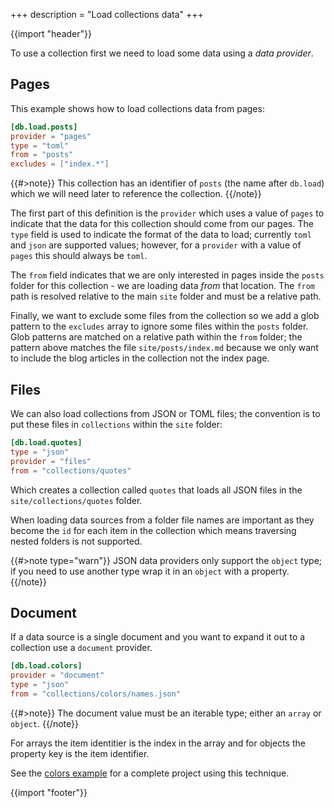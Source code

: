+++
description = "Load collections data"
+++

{{import "header"}}

To use a collection first we need to load some data using a *data provider*.

## Pages

This example shows how to load collections data from pages:

```toml
[db.load.posts]
provider = "pages"
type = "toml"
from = "posts"
excludes = ["index.*"]
```

{{#>note}}
This collection has an identifier of `posts` (the name after `db.load`) which we will need later to reference the collection.
{{/note}}

The first part of this definition is the `provider` which uses a value of `pages` to indicate that the data for this collection should come from our pages. The `type` field is used to indicate the format of the data to load; currently `toml` and `json` are supported values; however, for a `provider` with a value of `pages` this should always be `toml`.

The `from` field indicates that we are only interested in pages inside the `posts` folder for this collection - we are loading data *from* that location. The `from` path is resolved relative to the main `site` folder and must be a relative path.

Finally, we want to exclude some files from the collection so we add a glob pattern to the `excludes` array to ignore some files within the `posts` folder. Glob patterns are matched on a relative path within the `from` folder; the pattern above matches the file `site/posts/index.md` because we only want to include the blog articles in the collection not the index page.

## Files

We can also load collections from JSON or TOML files; the convention is to put these files in `collections` within the `site` folder:

```toml
[db.load.quotes]
type = "json"
provider = "files"
from = "collections/quotes"
```

Which creates a collection called `quotes` that loads all JSON files in the `site/collections/quotes` folder.

When loading data sources from a folder file names are important as they become the `id` for each item in the collection which means traversing nested folders is not supported.

{{#>note type="warn"}}
JSON data providers only support the `object` type; if you need to use another type wrap it in an `object` with a property.
{{/note}}

## Document

If a data source is a single document and you want to expand it out to a collection use a `document` provider.

```toml
[db.load.colors]
provider = "document"
type = "json"
from = "collections/colors/names.json"
```

{{#>note}}
The document value must be an iterable type; either an `array` or `object`.
{{/note}}

For arrays the item identitier is the index in the array and for objects the property key is the item identifier.

See the [colors example][colors-example] for a complete project using this technique.

{{import "footer"}}

[colors-example]: https://github.com/uwe-app/examples/tree/main/collections/colors
